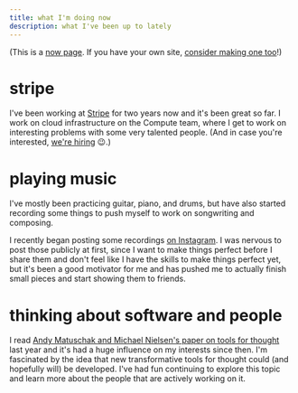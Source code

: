```yaml
---
title: what I'm doing now
description: what I've been up to lately
---
```


(This is a [now page](https://nownownow.com/about). If you have your own
site, [consider making one too](https://nownownow.com/about)!)

# stripe

I've been working at
[Stripe](https://stripe.com)
for two years now and it's been great so far.
I work on cloud infrastructure on the Compute team,
where I get to work on interesting problems with some very talented people.
(And in case you're interested,
[we're hiring](https://stripe.com/jobs) 😉.)

# playing music

I've mostly been practicing guitar, piano, and drums, but have also started
recording some things to push myself to work on songwriting and composing.

I recently began posting some recordings
[on Instagram](https://instagram.com/jamesmakessounds).
I was nervous to post those publicly at first, since I want to make things
perfect before I share them and don't feel like I have the skills to make
things perfect yet, but it's been a good motivator for me and has pushed me to
actually finish small pieces and start showing them to friends.

# thinking about software and people

I read [Andy Matuschak and Michael Nielsen's paper on tools for thought](https://numinous.productions/ttft/)
last year and it's had a huge influence on my interests since then.
I'm fascinated by the idea that new transformative tools for thought could
(and hopefully will) be developed.
I've had fun continuing to explore this topic and learn more about the
people that are actively working on it.
